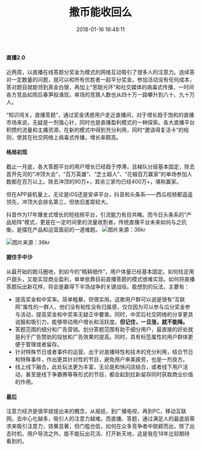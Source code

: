 ﻿---
title: 撒币能收回么
date: 2018-01-16 16:48:11
tags: [行业观察,杂谈]
---

#### 直播2.0 ####

近两周，以直播在线答题分奖金为模式的网络互动吸引了很多人的注意力。连续答对一定数量的问题，就可以和所有优胜者一起平分奖金。参加活动没有任何成本，答对题目就能领到真金白银，再加上“思聪光环”和社交媒体的病毒式传播，一时间各方竞品如雨后春笋般涌现。单场的竞猜人数也从四十万一路攀升到八十、九十万人。

“知识闯关，直播答题”，通过奖金诱惑用户走近直播间，对于增长趋于饱和的直播市场来说，无疑是一剂强心针，同时也是直播盈利模式的一种探索。各大直播平台积攒的流量和主播资源，在新的模式中得到充分利用，同时“邀请得复活卡”的规则，使其在社交网络上病毒式传播，增长率颇高。

#### 格局初现 ####


截止一月底，各大答题平台的用户增长已经趋于停滞，且梯队分层基本固定，除去首开先河的“冲顶大会”，“百万英雄”、“芝士超人”、“花椒百万赢家”的单场参加人数都在百万以上。除去冲顶的90万+，其余三家均已经400万+，堪称赢家。

但在APP装机量上，无论是iOS还是安卓平台，抖音和头条系——西瓜视频都遥遥领先，冲顶大会排名第三，但依旧差距较大。

抖音作为17年爆发式增长的短视频平台，引流能力有目共睹。而今日头条系的“产品矩阵”模式，更是在一定时间里的流量收割者。传统直播平台未来如何与之抗衡，是摆在产品和运营面前的一道难题。
![图片来源：36kr][1]


![图片来源：36kr][2]


  [1]: https://pic.36krcnd.com/201802/01063910/66jtrnxhefhju0bv!1200
  [2]: https://pic.36krcnd.com/201802/01063910/e4m0vk63ul810kbm!1200
  
  
#### 握住手中沙 ####
从最开始的跑马圈地，到如今的“精耕细作”，用户体量已经基本固定。如何给足用户甜头，又能实现商业盈利，单单依靠目前直播答题的模式很难实现。如何将直播答题玩出新花样，将会是赢得下半场战争的关键战役。能想到的玩法，主要有：

 - 提高奖金和中奖率。简单粗暴，但很实用。这歌用户群可以说是很有“互联网”属性的一群人，他们没有粘性没有归属感，仅仅因为可以参与瓜分奖金参与活动，提高奖金和中奖率无疑正中要害。同时，中奖后社交网络的分享更具说服和吸引力，能够带动用户增长和活跃度。**但记住，一旦涨，就不能降。**
 - 答题范围的细分和广告营销。划分答题范围有助于细分用户，最直接的好处就是利于广告赞助的投放和广告效果的提高。同时，具有标签属性的用户群体更便于管理或者留存。
 - 针对特殊节日或者事件的运营。出于对直播特性和技术的充分利用，结合节日和特殊事件，作出更具针对性的节目，避免用户审美疲劳，也是一剂良方。
 - 线上线下融合。此处玩法更为丰富，无论是和快闪店结合，或者线下用户活动，甚至是线下争霸赛等等形式的节目，都会起到拉新留存同时获取商业价值的作用。

#### 最后 ####
注意力经济是很早就提出来的概念，从报纸，到广播电视，再到PC，移动互联网。去中心化越多，吸引人的注意力越难。而直播、答题，通过满足人的最底层需求来吸引注意力，效果显著，但门槛也低，如何在众多竞争者中脱颖而出，除了出击时机、用户导流之外，能不能玩出花活、打开新天地，这是我在18年比较期待看到的。

 
